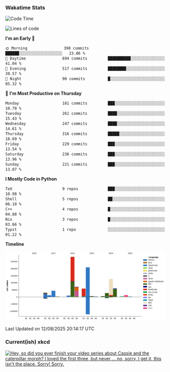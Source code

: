 ### Wakatime Stats
<!--START_SECTION:waka-->
![Code Time](http://img.shields.io/badge/Code%20Time-3%2C358%20hrs%2025%20mins-blue)

![Lines of code](https://img.shields.io/badge/From%20Hello%20World%20I%27ve%20Written-965.2%20thousand%20lines%20of%20code-blue)

**I'm an Early 🐤** 

```text
🌞 Morning                390 commits         ██████░░░░░░░░░░░░░░░░░░░   23.06 % 
🌆 Daytime                694 commits         ██████████░░░░░░░░░░░░░░░   41.04 % 
🌃 Evening                517 commits         ████████░░░░░░░░░░░░░░░░░   30.57 % 
🌙 Night                  90 commits          █░░░░░░░░░░░░░░░░░░░░░░░░   05.32 % 
```
📅 **I'm Most Productive on Thursday** 

```text
Monday                   181 commits         ███░░░░░░░░░░░░░░░░░░░░░░   10.70 % 
Tuesday                  261 commits         ████░░░░░░░░░░░░░░░░░░░░░   15.43 % 
Wednesday                247 commits         ████░░░░░░░░░░░░░░░░░░░░░   14.61 % 
Thursday                 316 commits         █████░░░░░░░░░░░░░░░░░░░░   18.69 % 
Friday                   229 commits         ███░░░░░░░░░░░░░░░░░░░░░░   13.54 % 
Saturday                 236 commits         ███░░░░░░░░░░░░░░░░░░░░░░   13.96 % 
Sunday                   221 commits         ███░░░░░░░░░░░░░░░░░░░░░░   13.07 % 
```


**I Mostly Code in Python** 

```text
TeX                      9 repos             ███░░░░░░░░░░░░░░░░░░░░░░   10.98 % 
Shell                    5 repos             ██░░░░░░░░░░░░░░░░░░░░░░░   06.10 % 
C++                      4 repos             █░░░░░░░░░░░░░░░░░░░░░░░░   04.88 % 
Nix                      3 repos             █░░░░░░░░░░░░░░░░░░░░░░░░   03.66 % 
Typst                    1 repo              ░░░░░░░░░░░░░░░░░░░░░░░░░   01.22 % 
```



**Timeline**

![Lines of Code chart](https://raw.githubusercontent.com/joshuajeschek/joshuajeschek/main/assets/bar_graph.png)


 Last Updated on 12/08/2025 20:14:17 UTC
<!--END_SECTION:waka-->

### Current(ish) xkcd
<a id="xkcd-a" title="Hey, so did you ever finish your video series about Cassie and the caterpillar morph? I loved the first three, but never ... no, sorry, I get it, this isn't the place. Sorry! Sorry." href="https://www.xkcd.com" target="_blank">
        <img align="center" id="xkcd-img" src="https://imgs.xkcd.com/comics/thread_meeting.png" alt="Hey, so did you ever finish your video series about Cassie and the caterpillar morph? I loved the first three, but never ... no, sorry, I get it, this isn't the place. Sorry! Sorry." height=300 />
</a>
